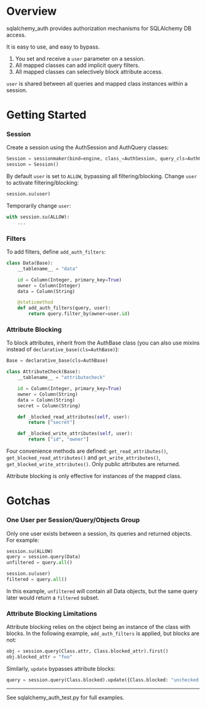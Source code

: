 # Overview

sqlalchemy_auth provides authorization mechanisms for SQLAlchemy DB access.

It is easy to use, and easy to bypass. 

1. You set and receive a `user` parameter on a session.
2. All mapped classes can add implicit query filters.
3. All mapped classes can selectively block attribute access.

`user` is shared between all queries and mapped class instances within a session.

# Getting Started

### Session

Create a session using the AuthSession and AuthQuery classes:

```python
Session = sessionmaker(bind=engine, class_=AuthSession, query_cls=AuthQuery, user=DENY)
session = Session()
```

By default `user` is set to `ALLOW`, bypassing all filtering/blocking. Change `user`
to activate filtering/blocking:

```python
session.su(user)
```

Temporarily change `user`:

```python
with session.su(ALLOW):
    ...
```

### Filters

To add filters, define `add_auth_filters`:

```python
class Data(Base):
    __tablename__ = "data"

    id = Column(Integer, primary_key=True)
    owner = Column(Integer)
    data = Column(String)

    @staticmethod
    def add_auth_filters(query, user):
        return query.filter_by(owner=user.id)
```

### Attribute Blocking

To block attributes, inherit from the AuthBase class (you can also use
mixins instead of `declarative_base(cls=AuthBase)`):

```python
Base = declarative_base(cls=AuthBase)

class AttributeCheck(Base):
    __tablename__ = "attributecheck"

    id = Column(Integer, primary_key=True)
    owner = Column(String)
    data = Column(String)
    secret = Column(String)

    def _blocked_read_attributes(self, user):
        return ["secret"]

    def _blocked_write_attributes(self, user):
        return ["id", "owner"]
```

Four convenience methods are defined:
`get_read_attributes()`, `get_blocked_read_attributes()` and
`get_write_attributes()`, `get_blocked_write_attributes()`. Only public
attributes are returned.

Attribute blocking is only effective for instances of the mapped class.

# Gotchas

### One User per Session/Query/Objects Group

Only one user exists between a session, its queries and returned objects. For example:

```python
session.su(ALLOW)
query = session.query(Data)
unfiltered = query.all()

session.su(user)
filtered = query.all()
```

In this example, `unfiltered` will contain all Data objects, but the same query later
would return a `filtered` subset.

### Attribute Blocking Limitations

Attribute blocking relies on the object being an instance of the class with blocks.
In the following example, `add_auth_filters` is applied, but blocks are not:

```python
obj = session.query(Class.attr, Class.blocked_attr).first()
obj.blocked_attr = "foo"
```

Similarly, `update` bypasses attribute blocks:

```python
query = session.query(Class.blocked).update({Class.blocked: "unchecked write"})
```

--------------------------

See sqlalchemy_auth_test.py for full examples.
